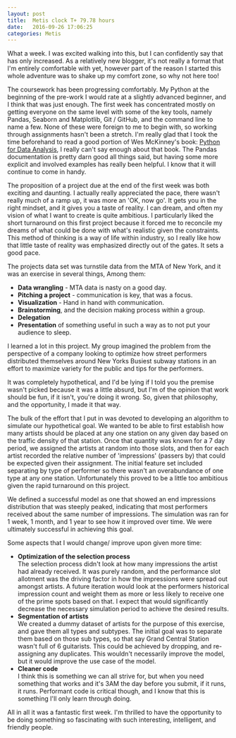 ```yaml
---
layout: post
title:  Metis clock T+ 79.78 hours
date:   2016-09-26 17:06:25
categories: Metis
---
```


What a week.  I was excited walking into this, but I can confidently say that has only increased.  As a relatively new blogger,  it's not really a format that I'm entirely comfortable with yet, however part of the reason I started this whole adventure was to shake up my comfort zone,  so why not here too!

The coursework has been progressing comfortably.  My Python at the beginning of the pre-work I would rate at a slightly advanced beginner,  and I think that was just enough.  The first week has concentrated mostly on getting everyone on the same level with some of the key tools, namely Pandas, Seaborn and Matplotlib, Git / GitHub, and the command line to name a few.  None of these were foreign to me to begin with, so working through assignments hasn't been a stretch.  I'm really glad that I took the time beforehand to read a good portion of Wes McKinney's book: [Python for Data Analysis][pfda], I really can't say enough about that book.  The Pandas documentation is pretty darn good all things said,  but having some more explicit and involved examples has really been helpful.  I know that it will continue to come in handy.

The proposition of a project due at the end of the first week was both exciting and daunting.  I actually really appreciated the pace, there wasn't really much of a ramp up,  it was more an 'OK, now go'.  It gets you in the right mindset,  and it gives you a taste of reality.  I can dream, and often my vision of what I want to create is quite ambitious. I particularly liked the short turnaround on this first project because it forced me to reconcile my dreams of what could be done with what's realistic given the constraints.  This method of thinking is a way of life within industry, so I really like how that little taste of reality was emphasized directly out of the gates.  It sets a good pace.  

The projects data set was turnstile data from the MTA of New York,  and it was an exercise in several things,  Among them:

+ **Data wrangling** - MTA data is nasty on a good day.
+ **Pitching a project** - communication is key,  that was a focus.
+ **Visualization** - Hand in hand with communication.
+ **Brainstorming**, and the decision making process within a group.
+ **Delegation**
+ **Presentation** of something useful in such a way as to not put your audience to sleep.

I learned a lot in this project.  My group imagined the problem from the perspective of a company looking to optimize how street performers distributed themselves around New Yorks Busiest subway stations in an effort to maximize variety for the public and tips for the performers.  

It was completely hypothetical,  and I'd be lying if I told you the premise wasn't picked because it was a little absurd, but I'm of the opinion that work should be fun, if it isn't, you're doing it wrong. So, given that philosophy, and the opportunity, I made it that way.  

The bulk of the effort that I put in was devoted to developing an algorithm to simulate our hypothetical goal.  We wanted to be able to first establish how many artists should be placed at any one station on any given day based on the traffic density of that station.  Once that quantity was known for a 7 day period, we assigned the artists at random into those slots, and then for each artist recorded the relative number of 'impressions' (passers by) that could be expected given their assignment.  The initial feature set included separating by type of performer so there wasn't an overabundance of one type at any one station.  Unfortunately this proved to be a little too ambitious given the rapid turnaround on this project.  

We defined a successful model as one that showed an end impressions distribution that was steeply peaked, indicating that most performers received about the same number of impressions.  The simulation was ran for 1 week, 1 month, and 1 year to see how it improved over time.  We were ultimately successful in achieving this goal.  

Some aspects that I would change/ improve upon given more time:  


+ **Optimization of the selection process**  
The selection process didn't look at how many impressions the artist had already received.  It was purely random,  and the performance slot allotment was the driving factor in how the impressions were spread out amongst artists.  A future iteration would look at the performers historical impression count and weight them as more or less likely to receive one of the prime spots based on that.  I expect that would significantly decrease the necessary simulation period to achieve the desired results.
+ **Segmentation of artists**  
We created a dummy dataset of artists for the purpose of this exercise, and gave them all types and subtypes.  The initial goal was to separate them based on those sub types, so that say Grand Central Station wasn't full of 6 guitarists. This could be achieved by dropping, and re- assigning any duplicates.  This wouldn't necessarily improve the model,  but it would improve the use case of the model.  
+ **Cleaner code**  
I think this is something we can all strive for,  but when you need something that works and it's 3AM  the day before you submit,  if it runs,  it runs.  Performant code is critical though, and I know that this is something I'll only learn through doing.

All in all it was a fantastic first week.  I'm thrilled to have the opportunity to be doing something so fascinating with such interesting, intelligent, and friendly people.  


[pfda]: http://shop.oreilly.com/product/0636920023784.do
